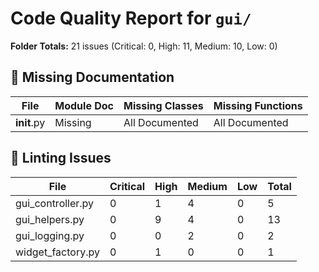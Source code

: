 # Code Quality Report for `gui/`

**Folder Totals:** 21 issues (Critical: 0, High: 11, Medium: 10, Low: 0)

## 📄 Missing Documentation
| File | Module Doc | Missing Classes | Missing Functions |
| ---- | -----------| ----------------| ------------------ |
| __init__.py | Missing | All Documented | All Documented |

## 🧹 Linting Issues
| File | Critical | High | Medium | Low | Total |
| ---- | -------- | ---- | ------ | --- | ----- |
| gui_controller.py | 0 | 1 | 4 | 0 | 5 |
| gui_helpers.py | 0 | 9 | 4 | 0 | 13 |
| gui_logging.py | 0 | 0 | 2 | 0 | 2 |
| widget_factory.py | 0 | 1 | 0 | 0 | 1 |
